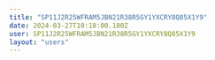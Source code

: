 ```yaml
---
title: "SP11J2R25WFRAM5JBN21R38R5GY1YXCRY8Q85X1Y9"
date: 2024-03-27T10:18:00.180Z
user: SP11J2R25WFRAM5JBN21R38R5GY1YXCRY8Q85X1Y9
layout: "users"
---
```

    